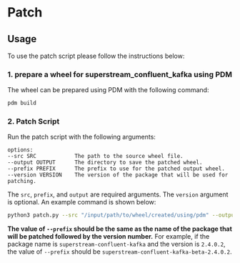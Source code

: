 # Patch

## Usage

To use the patch script please follow the instructions below:

### 1. prepare a wheel for superstream_confluent_kafka using PDM

The wheel can be prepared using PDM with the following command:

```sh
pdm build
```

### 2. Patch Script

Run the patch script with the following arguments:

```text
options:
--src SRC            The path to the source wheel file.
--output OUTPUT      The directory to save the patched wheel.
--prefix PREFIX      The prefix to use for the patched output wheel.
--version VERSION    The version of the package that will be used for patching.
```

The `src`, `prefix`, and `output` are required arguments. The `version` argument is optional. An example command is shown below:

```sh
python3 patch.py --src "/input/path/to/wheel/created/using/pdm" --output "/output/path/to/patched/pkgs" --prefix "superstream-confluent-kafka-beta-2.4.0.2"
```

**The value of `--prefix` should be the same as the name of the package that will be patched followed by the version number.** For example, if the package name is `superstream-confluent-kafka` and the version is `2.4.0.2`, the value of `--prefix` should be `superstream-confluent-kafka-beta-2.4.0.2`.
